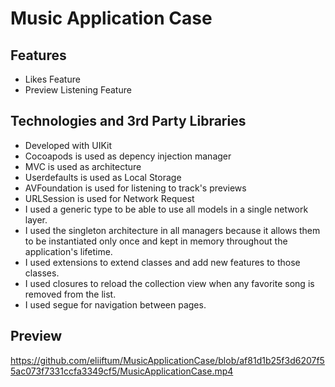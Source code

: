 # Music Application Case
## Features
- Likes Feature
- Preview Listening Feature

## Technologies and 3rd Party Libraries
- Developed with UIKit
- Cocoapods is used as depency injection manager
- MVC is used as architecture
- Userdefaults is used as Local Storage
- AVFoundation is used for listening to track's previews
- URLSession is used for Network Request
- I used a generic type to be able to use all models in a single network layer.
- I used the singleton architecture in all managers because it allows them to be instantiated only once and kept in memory throughout the application's lifetime.
- I used extensions to extend classes and add new features to those classes.
- I used closures to reload the collection view when any favorite song is removed from the list.
- I used segue for navigation between pages.

## Preview
https://github.com/eliiftum/MusicApplicationCase/blob/af81d1b25f3d6207f55ac073f7331ccfa3349cf5/MusicApplicationCase.mp4
